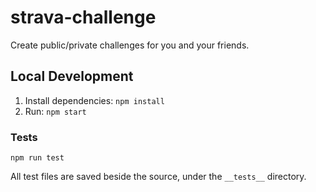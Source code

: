 # strava-challenge
Create public/private challenges for you and your friends.

## Local Development

1. Install dependencies: `npm install`
1. Run: `npm start`

### Tests

`npm run test`

All test files are saved beside the source, under the `__tests__` directory.
